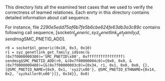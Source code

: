 This directory lists all the examined test cases that we used to verify the correctness of learned relationes.
Each enrty in this directory contains detailed information about call sequence.

For instance, file *2290e5edd75af6b7fe5b6cbe624fe63db3a3c89c* contains following call sequence, 
[socket$nl_generic, syz_genetlink_get_family_id, sendmsg$SMC_PNETID_ADD].

```
r0 = socket$nl_generic(0x10, 0x3, 0x10)
r1 = syz_genetlink_get_family_id$smc(&(0x7f0000000380)='SMC_PNETID\x00', 0xffffffffffffffff)
sendmsg$SMC_PNETID_ADD(r0, &(0x7f00000004c0)={0x0, 0x0, &(0x7f0000000480)={&(0x7f00000003c0)={0x34, r1, 0x1, 0x0, 0x0, {}, [@SMC_PNETID_NAME={0x9, 0x1, 'syz2\x00'}, @SMC_PNETID_ETHNAME={0x14, 0x2, 'syzkaller0\x00'}]}, 0x34}}, 0x0)
```